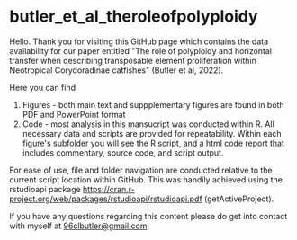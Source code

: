 # butler_et_al_theroleofpolyploidy

Hello. Thank you for visiting this GitHub page which contains the data availability for our paper entitled "The role of polyploidy and horizontal transfer when describing transposable element proliferation within Neotropical Corydoradinae catfishes" (Butler et al, 2022).

Here you can find
1) Figures -  both main text and suppplementary figures are found in both PDF and PowerPoint format
2) Code - most analysis in this mansucript was conducted within R. All necessary data and scripts are provided for repeatability. Within each figure's subfolder you will see the R script, and a html code report that includes commentary, source code, and script output.

For ease of use, file and folder navigation are conducted relative to the current script location within GitHub. This was handily achieved using the rstudioapi package https://cran.r-project.org/web/packages/rstudioapi/rstudioapi.pdf (getActiveProject).

If you have any questions regarding this content please do get into contact with myself at 96clbutler@gmail.com. 
